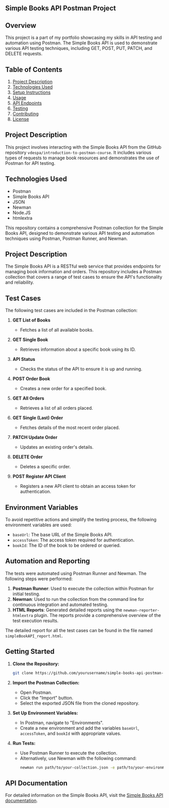## Simple Books API Postman Project
## Overview

This project is a part of my portfolio showcasing my skills in API testing and automation using Postman. The Simple Books API is used to demonstrate various API testing techniques, including GET, POST, PUT, PATCH, and DELETE requests.

## Table of Contents

1. [Project Description](#project-description)
2. [Technologies Used](#technologies-used)
3. [Setup Instructions](#setup-instructions)
4. [Usage](#usage)
5. [API Endpoints](#api-endpoints)
6. [Testing](#testing)
7. [Contributing](#contributing)
8. [License](#license)

## Project Description

This project involves interacting with the Simple Books API from the GitHub repository `vdespa/introduction-to-postman-course`. It includes various types of requests to manage book resources and demonstrates the use of Postman for API testing.

## Technologies Used

- Postman
- Simple Books API
- JSON
- Newman
- Node.JS
- htmlextra

This repository contains a comprehensive Postman collection for the Simple Books API, designed to demonstrate various API testing and automation techniques using Postman, Postman Runner, and Newman.

## Project Description

The Simple Books API is a RESTful web service that provides endpoints for managing book information and orders. This repository includes a Postman collection that covers a range of test cases to ensure the API's functionality and reliability.

## Test Cases

The following test cases are included in the Postman collection:

1. **GET List of Books**
   - Fetches a list of all available books.

2. **GET Single Book**
   - Retrieves information about a specific book using its ID.

3. **API Status**
   - Checks the status of the API to ensure it is up and running.

4. **POST Order Book**
   - Creates a new order for a specified book.

5. **GET All Orders**
   - Retrieves a list of all orders placed.

6. **GET Single (Last) Order**
   - Fetches details of the most recent order placed.

7. **PATCH Update Order**
   - Updates an existing order's details.

8. **DELETE Order**
   - Deletes a specific order.

9. **POST Register API Client**
   - Registers a new API client to obtain an access token for authentication.

## Environment Variables

To avoid repetitive actions and simplify the testing process, the following environment variables are used:

- `baseUrl`: The base URL of the Simple Books API.
- `accessToken`: The access token required for authentication.
- `bookId`: The ID of the book to be ordered or queried.

## Automation and Reporting

The tests were automated using Postman Runner and Newman. The following steps were performed:

1. **Postman Runner**: Used to execute the collection within Postman for initial testing.
2. **Newman**: Used to run the collection from the command line for continuous integration and automated testing.
3. **HTML Reports**: Generated detailed reports using the `newman-reporter-htmlextra` plugin. The reports provide a comprehensive overview of the test execution results.

The detailed report for all the test cases can be found in the file named `simpleBookAPI_report.html`.

## Getting Started

1. **Clone the Repository:**
   ```sh
   git clone https://github.com/yourusername/simple-books-api-postman-collection.git
   ```

2. **Import the Postman Collection:**
   - Open Postman.
   - Click the "Import" button.
   - Select the exported JSON file from the cloned repository.

3. **Set Up Environment Variables:**
   - In Postman, navigate to "Environments".
   - Create a new environment and add the variables `baseUrl`, `accessToken`, and `bookId` with appropriate values.

4. **Run Tests:**
   - Use Postman Runner to execute the collection.
   - Alternatively, use Newman with the following command:
     ```sh
     newman run path/to/your-collection.json -e path/to/your-environment.json -r htmlextra --reporter-htmlextra-export simpleBookAPI_report.html
     ```

## API Documentation

For detailed information on the Simple Books API, visit the [Simple Books API documentation](https://github.com/vdespa/introduction-to-postman-course/blob/main/simple-books-api.md).
